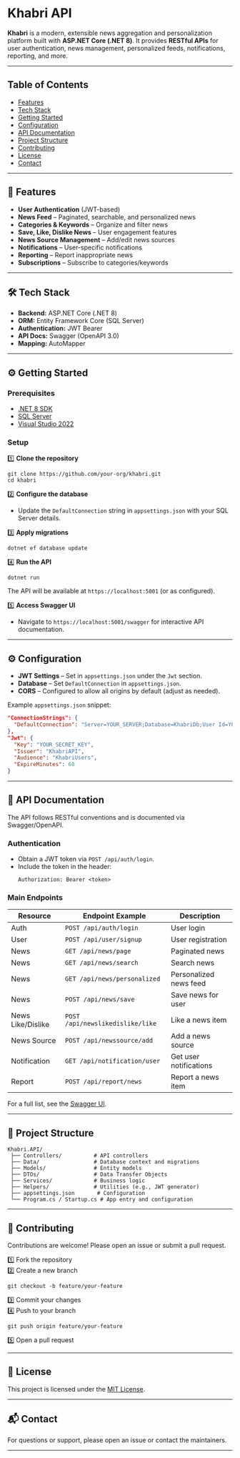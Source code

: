 # Khabri API

**Khabri** is a modern, extensible news aggregation and personalization platform built with **ASP.NET Core (.NET 8)**. It provides **RESTful APIs** for user authentication, news management, personalized feeds, notifications, reporting, and more.

---

## Table of Contents

- [Features](#features)
- [Tech Stack](#tech-stack)
- [Getting Started](#getting-started)
- [Configuration](#configuration)
- [API Documentation](#api-documentation)
- [Project Structure](#project-structure)
- [Contributing](#contributing)
- [License](#license)
- [Contact](#contact)

---

## 🚀 Features

- **User Authentication** (JWT-based)
- **News Feed** – Paginated, searchable, and personalized news
- **Categories & Keywords** – Organize and filter news
- **Save, Like, Dislike News** – User engagement features
- **News Source Management** – Add/edit news sources
- **Notifications** – User-specific notifications
- **Reporting** – Report inappropriate news
- **Subscriptions** – Subscribe to categories/keywords

---

## 🛠 Tech Stack

- **Backend:** ASP.NET Core (.NET 8)
- **ORM:** Entity Framework Core (SQL Server)
- **Authentication:** JWT Bearer
- **API Docs:** Swagger (OpenAPI 3.0)
- **Mapping:** AutoMapper

---

## ⚙️ Getting Started

### Prerequisites

- [.NET 8 SDK](https://dotnet.microsoft.com/download)
- [SQL Server](https://www.microsoft.com/en-us/sql-server)
- [Visual Studio 2022](https://visualstudio.microsoft.com/vs/)

### Setup

1️⃣ **Clone the repository**
```
git clone https://github.com/your-org/khabri.git
cd khabri
```

2️⃣ **Configure the database**
- Update the `DefaultConnection` string in `appsettings.json` with your SQL Server details.

3️⃣ **Apply migrations**
```
dotnet ef database update
```

4️⃣ **Run the API**
```
dotnet run
```
The API will be available at `https://localhost:5001` (or as configured).

5️⃣ **Access Swagger UI**
- Navigate to `https://localhost:5001/swagger` for interactive API documentation.

---

## ⚙️ Configuration

- **JWT Settings** – Set in `appsettings.json` under the `Jwt` section.
- **Database** – Set `DefaultConnection` in `appsettings.json`.
- **CORS** – Configured to allow all origins by default (adjust as needed).

Example `appsettings.json` snippet:
```json
"ConnectionStrings": {
  "DefaultConnection": "Server=YOUR_SERVER;Database=KhabriDb;User Id=YOUR_USER;Password=YOUR_PASSWORD;"
},
"Jwt": {
  "Key": "YOUR_SECRET_KEY",
  "Issuer": "KhabriAPI",
  "Audience": "KhabriUsers",
  "ExpireMinutes": 60
}
```

---

## 📘 API Documentation

The API follows RESTful conventions and is documented via Swagger/OpenAPI.

### Authentication
- Obtain a JWT token via `POST /api/auth/login`.
- Include the token in the header:  
  ```
  Authorization: Bearer <token>
  ```

### Main Endpoints

| Resource          | Endpoint Example                 | Description                        |
|-------------------|----------------------------------|------------------------------------|
| Auth              | `POST /api/auth/login`           | User login                         |
| User              | `POST /api/user/signup`          | User registration                  |
| News              | `GET /api/news/page`             | Paginated news                     |
| News              | `GET /api/news/search`           | Search news                        |
| News              | `GET /api/news/personalized`     | Personalized news feed             |
| News              | `POST /api/news/save`            | Save news for user                 |
| News Like/Dislike | `POST /api/newslikedislike/like` | Like a news item                   |
| News Source       | `POST /api/newssource/add`       | Add a news source                  |
| Notification      | `GET /api/notification/user`     | Get user notifications             |
| Report            | `POST /api/report/news`          | Report a news item                 |

For a full list, see the [Swagger UI](https://localhost:5001/swagger).

---

## 📂 Project Structure

```
Khabri.API/
 ├── Controllers/          # API controllers
 ├── Data/                 # Database context and migrations
 ├── Models/               # Entity models
 ├── DTOs/                 # Data Transfer Objects
 ├── Services/             # Business logic
 ├── Helpers/              # Utilities (e.g., JWT generator)
 ├── appsettings.json       # Configuration
 └── Program.cs / Startup.cs # App entry and configuration
```

---

## 🤝 Contributing

Contributions are welcome! Please open an issue or submit a pull request.

1️⃣ Fork the repository  
2️⃣ Create a new branch  
```
git checkout -b feature/your-feature
```  
3️⃣ Commit your changes  
4️⃣ Push to your branch  
```
git push origin feature/your-feature
```  
5️⃣ Open a pull request

---

## 📄 License

This project is licensed under the [MIT License](LICENSE).

---

## 📬 Contact

For questions or support, please open an issue or contact the maintainers.

---
